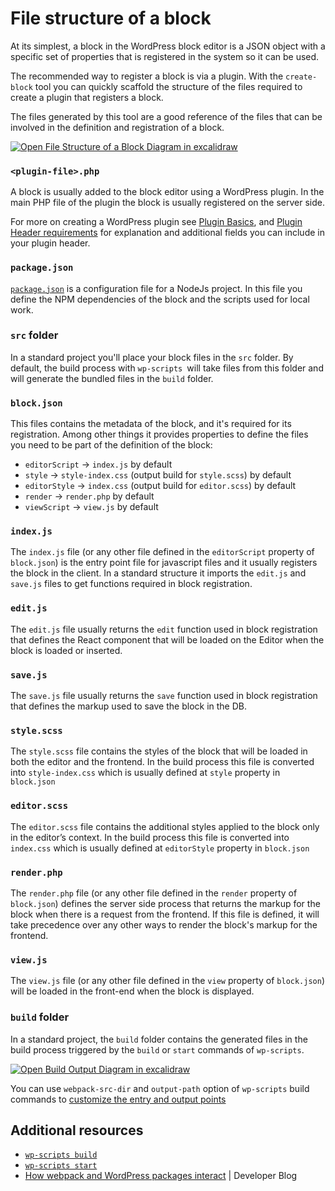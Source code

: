 # File structure of a block

At its simplest, a block in the WordPress block editor is a JSON object with a specific set of properties that is registered in the system so it can be used.

The recommended way to register a block is via a plugin. With the `create-block` tool you can quickly scaffold the structure of the files required to create a plugin that registers a block. 

The files generated by this tool are a good reference of the files that can be involved in the definition and registration of a block.

[![Open File Structure of a Block Diagram in excalidraw](https://developer.wordpress.org/files/2023/11/file-structure-block.png)](https://excalidraw.com/#json=YYpeR-kY1ZMhFKVZxGhMi,mVZewfwNAh_oL-7bj4gmdw "Open File Structure of a Block Diagram in excalidraw")

### `<plugin-file>.php`

A block is usually added to the block editor using a WordPress plugin. In the main PHP file of the plugin the block is usually registered on the server side.

<div class="callout callout-info">
For more on creating a WordPress plugin see <a href="https://developer.wordpress.org/plugins/plugin-basics/">Plugin Basics</a>, and <a href="https://developer.wordpress.org/plugins/plugin-basics/header-requirements/">Plugin Header requirements</a> for explanation and additional fields you can include in your plugin header.
</div>

### `package.json`

[`package.json`](https://docs.npmjs.com/cli/v10/configuring-npm/package-json) is a configuration file for a NodeJs project. In this file you define the NPM dependencies of the block and the scripts used for local work.

### `src` folder

In a standard project you'll place your block files in the `src` folder. By default, the build process with `wp-scripts `will take files from this folder and will generate the bundled files in the `build` folder. 

### `block.json`

This files contains the metadata of the block, and it's required for its registration. Among other things it provides properties to define the files you need to be part of the definition of the block:
- `editorScript` → `index.js` by default
- `style` → `style-index.css` (output build for `style.scss`) by default
- `editorStyle` → `index.css` (output build for `editor.scss`) by default
- `render` → `render.php` by default
- `viewScript` → `view.js` by default

### `index.js`

The `index.js` file (or any other file defined in the `editorScript` property of `block.json`) is the entry point file for javascript files and it usually registers the block in the client. In a standard structure it imports the `edit.js` and `save.js` files to get functions required in block registration.

### `edit.js`

The `edit.js` file usually returns the `edit` function used in block registration that defines the React component that will be loaded on the Editor when the block is loaded or inserted.

### `save.js`

The `save.js` file usually returns the `save` function used in block registration that defines the markup used to save the block in the DB.

### `style.scss`

The `style.scss` file contains the styles of the block that will be loaded in both the editor and the frontend. In the build process this file is converted into `style-index.css` which is usually defined at `style` property in `block.json`


### `editor.scss`

The `editor.scss` file contains the additional styles applied to the block only in the editor’s context. In the build process this file is converted into `index.css` which is usually defined at `editorStyle` property in `block.json`

### `render.php`

The `render.php` file (or any other file defined in the `render` property of `block.json`) defines the server side process that returns the markup for the block when there is a request from the frontend. If this file is defined, it will take precedence over any other ways to render the block's markup for the frontend.

### `view.js`

The `view.js` file (or any other file defined in the `view` property of `block.json`) will be loaded in the front-end when the block is displayed.

### `build` folder

In a standard project, the `build` folder contains the generated files in the build process triggered by the `build` or `start` commands of `wp-scripts`. 

[![Open Build Output Diagram in excalidraw](https://developer.wordpress.org/files/2023/11/file-structure-build-output.png)](https://excalidraw.com/#json=c22LROgcG4JkD-7SkuE-N,rQW_ViJBq0Yk3qhCgqD6zQ "Open Build Output Diagram in excalidraw")

<div class="callout callout-tip">
    You can use <code>webpack-src-dir</code> and <code>output-path</code> option of <code>wp-scripts</code> build commands to <a href="https://developer.wordpress.org/block-editor/reference-guides/packages/packages-scripts/#automatic-block-json-detection-and-the-source-code-directory">customize the entry and output points</a>
</div>

## Additional resources

- [`wp-scripts build`](https://developer.wordpress.org/block-editor/reference-guides/packages/packages-scripts/#build)
- [`wp-scripts start`](https://developer.wordpress.org/block-editor/reference-guides/packages/packages-scripts/#start)
- [How webpack and WordPress packages interact](https://developer.wordpress.org/news/2023/04/how-webpack-and-wordpress-packages-interact/) | Developer Blog
